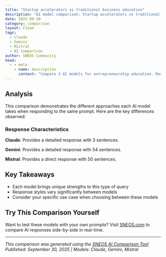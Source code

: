 ```yaml
---
title: "Startup accelerators vs traditional business education"
description: "AI model comparison: Startup accelerators vs traditional business education..."
date: 2025-09-30
category: comparison
layout: Clean
tags:
  - Claude
  - Gemini
  - Mistral
  - AI Comparison
author: SNEOS Community
head:
  - - meta
    - name: description
      content: "Compare 3 AI models for entrepreneurship education. Real responses from Claude, Gemini, Mistral with detailed analysis."
---
```


<ChatComparison
  title="Startup accelerators vs traditional business education"
  prompt="Startup accelerators vs traditional business education"
  :responses='{"Claude": "Here\u0027s a comparison of startup accelerators versus traditional business education:\n\n## **Startup Accelerators**\n\n### Advantages:\n- **Speed \u0026 Intensity**: 3-6 month intensive programs vs 2-4 years\n- **Real-world Focus**: Work on actual startups, not case studies\n- **Immediate Funding**: Often provide $20K-$250K\u002B seed investment\n- **Mentor Network**: Direct access to successful entrepreneurs and investors\n- **Market Validation**: Forces rapid testing of business ideas\n- **Demo Day**: Direct pitch opportunity to investors\n- **Peer Learning**: Cohort of fellow entrepreneurs facing similar challenges\n\n### Limitations:\n- **Narrow Focus**: Primarily tech/scalable startups\n- **High Pressure**: Intense, potentially unsustainable pace\n- **Limited Theory**: Less foundational business knowledge\n- **Selectivity**: Extremely competitive admission (1-3% acceptance rates)\n- **Equity Cost**: Usually take 6-10% company equity\n\n## **Traditional Business Education (MBA, etc.)**\n\n### Advantages:\n- **Comprehensive Foundation**: Finance, marketing, operations, strategy\n- **Analytical Skills**: Deep dive into frameworks and methodologies\n- **Network Breadth**: Alumni across industries and functions\n- **Credibility**: Established brand recognition with employers/investors\n- **Career Flexibility**: Opens doors beyond entrepreneurship\n- **Resources**: Libraries, research, faculty expertise\n\n### Limitations:\n- **Time Investment**: 2\u002B years away from building\n- **Cost**: $100K-$200K\u002B with opportunity cost\n- **Theoretical Focus**: Case studies vs real experience\n- **Risk Aversion**: Often emphasizes corporate thinking\n- **Slower Pace**: Academic calendar vs startup speed\n\n## **Which to Choose?**\n\n**Choose Accelerators if:**\n- You have a viable startup idea ready to scale\n- You learn best by doing\n- You need immediate funding and mentorship\n- You\u0027re focused specifically on entrepreneurship\n\n**Choose Traditional Education if:**\n- You want broad business knowledge\n- You\u0027re exploring different career paths\n- You value the credential and alumni network\n- You prefer structured, comprehensive learning\n\n**Alternative Approach:** Some entrepreneurs do both - MBA first for foundation, then accelerator for execution.", "Gemini": "Okay, let\u0027s break down the differences between startup accelerators and traditional business education (like an MBA). They both aim to improve your business acumen, but they approach it from drastically different angles.\n\n**Startup Accelerators**\n\n* **Focus:** Rapid growth and scaling a specific startup. They\u0027re highly practical and geared towards launching or accelerating an existing business.\n* **Duration:** Typically short-term, intense programs (3-6 months).\n* **Curriculum:** Hands-on workshops, mentorship, and networking focused on specific startup needs:\n * Product development\n * Customer acquisition\n * Fundraising (pitching to investors)\n * Legal and accounting basics\n * Team building\n* **Learning Style:** Experiential learning. You\u0027re *doing* a startup, not just learning about it. Emphasis on iteration and learning from failures.\n* **Mentorship:** A key component. You\u0027ll get guidance from experienced entrepreneurs, investors, and industry experts.\n* **Networking:** Connect with other founders, investors, and potential partners.\n* **Cost:** Often, accelerators take an equity stake in your company (a small percentage of ownership) in exchange for the program, mentorship, and potential seed funding. Some may have a small upfront fee.\n* **Outcome:** Ideally, a polished pitch, a validated business model, traction with customers, and potential seed funding to continue growing the business.\n* **Target Audience:** Early-stage startups (idea stage to pre-seed/seed stage) with a viable business idea and a strong team.\n\n**Traditional Business Education (e.g., MBA)**\n\n* **Focus:** Broad business knowledge and leadership skills. They aim to give you a comprehensive understanding of business functions.\n* **Duration:** Typically 1-2 years (full-time). Part-time options are also available.\n* **Curriculum:** Covers a wide range of topics:\n * Finance\n * Accounting\n * Marketing\n * Operations\n * Strategy\n * Economics\n * Organizational Behavior\n * Leadership\n* **Learning Style:** Mix of lectures, case studies, group projects, and simulations. More theoretical than experiential.\n* **Mentorship:** May have some mentorship opportunities, but it\u0027s not as central as in accelerators.\n* **Networking:** Opportunities to connect with classmates, professors, and alumni.\n* **Cost:** Significant tuition fees. Can range from tens of thousands to hundreds of thousands of dollars.\n* **Outcome:** Improved business acumen, a broader understanding of business concepts, a valuable credential, and enhanced career prospects (often in established companies).\n* **Target Audience:** Professionals with a few years of work experience who want to advance their careers, change industries, or gain a broader understanding of business. Some may want to start their own business eventually, but it\u0027s not the primary focus.\n\n**Here\u0027s a table summarizing the key differences:**\n\n| Feature | Startup Accelerator | Traditional Business Education (e.g., MBA) |\n| ------------------- | --------------------------------------------- | -------------------------------------------------------- |\n| **Primary Focus** | Rapid startup growth | Broad business knowledge and leadership skills |\n| **Duration** | 3-6 months | 1-2 years |\n| **Curriculum** | Startup-specific, hands-on | Comprehensive business topics, more theoretical |\n| **Learning Style** | Experiential, \u0022learning by doing\u0022 | Lectures, case studies, group projects |\n| **Mentorship** | Critical component | Less central |\n| **Networking** | Startups, investors, industry experts | Classmates, professors, alumni |\n| **Cost** | Equity stake (usually) or small fee | High tuition fees |\n| **Outcome** | Startup growth, funding potential | Improved career prospects, broader business understanding |\n| **Target Audience** | Early-stage startups | Professionals seeking career advancement/change |\n\n**When to Choose Which:**\n\n* **Choose a Startup Accelerator if:**\n * You have a promising startup idea and a team.\n * You\u0027re ready to dedicate yourself full-time to building your business.\n * You need mentorship and guidance to accelerate your growth.\n * You\u0027re looking for potential seed funding.\n * You\u0027re comfortable giving up a small equity stake in your company.\n * Your primary goal is to launch and grow your startup *now*.\n\n* **Choose Traditional Business Education if:**\n * You want a broader understanding of business principles.\n * You\u0027re looking to advance your career within an established company.\n * You want to change industries.\n * You value a recognized credential (e.g., MBA).\n * You\u0027re not ready to commit full-time to a startup *yet*.\n * You want to build a strong professional network.\n * You can afford the high tuition fees.\n\n**Can You Do Both?**\n\nYes! Some people pursue an MBA first to gain a solid foundation in business and then later join a startup accelerator when they have a specific idea they want to pursue. Others might go through an accelerator and then realize they need more formal business education to address specific gaps in their knowledge.\n\n**In conclusion:**\n\nAccelerators are for *doing*, MBAs are for *learning broadly*. Choose the path that best aligns with your current goals and stage of your career/startup. They aren\u0027t mutually exclusive, and both can be valuable depending on your situation.\n", "Mistral": "Startup accelerators and traditional business education serve different purposes and cater to different stages of entrepreneurial development. Here\u0027s a comparison of the two:\n\n### Startup Accelerators\n\n**Purpose:**\n- To help early-stage startups grow rapidly through mentorship, funding, and networking opportunities.\n\n**Key Features:**\n1. **Mentorship:**\n - Access to experienced entrepreneurs, industry experts, and investors who provide guidance and advice.\n\n2. **Funding:**\n - Often provide seed funding or investment in exchange for equity.\n\n3. **Networking:**\n - Opportunities to connect with other startups, investors, and industry professionals.\n\n4. **Resources:**\n - Access to office space, legal advice, marketing support, and other resources.\n\n5. **Program Structure:**\n - Typically structured as a cohort-based program lasting 3-6 months, culminating in a demo day where startups pitch to investors.\n\n6. **Focus:**\n - Emphasis on rapid growth, product development, and market validation.\n\n**Pros:**\n- Intensive, hands-on experience.\n- Direct access to funding and investors.\n- Strong networking opportunities.\n- Focused on practical, real-world application.\n\n**Cons:**\n- Highly competitive to get into.\n- Often requires giving up equity.\n- Limited to early-stage startups.\n\n### Traditional Business Education\n\n**Purpose:**\n- To provide a comprehensive understanding of business principles, theories, and practices.\n\n**Key Features:**\n1. **Curriculum:**\n - Broad range of courses covering finance, marketing, management, entrepreneurship, and more.\n\n2. **Degree Programs:**\n - Offers undergraduate, graduate (MBA), and specialized programs (e.g., Executive MBA, Entrepreneurship programs).\n\n3. **Faculty:**\n - Taught by academic experts and sometimes industry professionals.\n\n4. **Duration:**\n - Typically 2-4 years for undergraduate programs and 1-2 years for graduate programs.\n\n5. **Focus:**\n - Emphasis on theoretical knowledge, case studies, and sometimes practical projects.\n\n**Pros:**\n- Comprehensive education covering all aspects of business.\n- Credibility and recognition of a formal degree.\n- Opportunities for internships and career development.\n- Networking with alumni and industry professionals.\n\n**Cons:**\n- High cost of tuition.\n- Time-consuming, often requiring full-time commitment.\n- Less focused on immediate, hands-on startup experience.\n\n### Choosing Between the Two\n\n**When to Choose a Startup Accelerator:**\n- If you have a startup idea and need immediate support, funding, and mentorship to grow quickly.\n- If you are looking for a hands-on, practical experience focused on rapid growth.\n- If you are already in the early stages of developing your startup.\n\n**When to Choose Traditional Business Education:**\n- If you want a comprehensive understanding of business principles and theories.\n- If you are looking to build a career in business or entrepreneurship over the long term.\n- If you value the credibility and recognition of a formal degree.\n\n### Conclusion\n\nBoth startup accelerators and traditional business education have their own strengths and weaknesses. The choice between the two depends on your specific goals, the stage of your entrepreneurial journey, and your personal preferences. Some entrepreneurs even combine both, using traditional business education to build a strong foundation and then leveraging startup accelerators to launch and grow their ventures."}' 
  published-date="12:03"
/>

## Analysis

This comparison demonstrates the different approaches each AI model takes when responding to the same prompt. Here are the key differences observed:

### Response Characteristics

**Claude**: Provides a detailed response with 3 sentences. 

**Gemini**: Provides a detailed response with 54 sentences. 

**Mistral**: Provides a direct response with 50 sentences. 

## Key Takeaways

- Each model brings unique strengths to this type of query
- Response styles vary significantly between models
- Consider your specific use case when choosing between these models

## Try This Comparison Yourself

Want to test these models with your own prompts? Visit [SNEOS.com](https://sneos.com) to compare AI responses side-by-side in real-time.

---

*This comparison was generated using the [SNEOS AI Comparison Tool](https://sneos.com)*
*Published: September 30, 2025 | Models: Claude, Gemini, Mistral*
